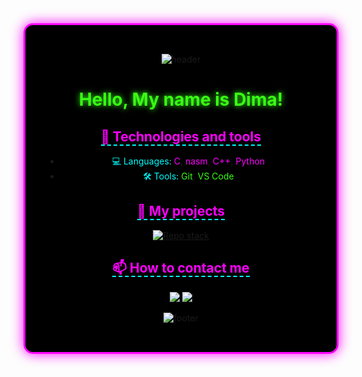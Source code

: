 <div align="center" style="background-color: #000000; padding: 2rem; border-radius: 15px; border: 3px solid #FF00FF; box-shadow: 0 0 20px #FF00FF;">

![header](https://capsule-render.vercel.app/api?type=waving&color=FF00FF&height=210&section=header&text=WELCOME%20TO%20MY%20PROFILE&fontSize=59&fontColor=39FF14&animation=twinkling&textShadow=0%200%2015px%23FF00FF)

# <span style="color: #39FF14; text-shadow: 0 0 10px #39FF14;">Hello, My name is Dima!</span> 

## <span style="color: #FF00FF; border-bottom: 2px dashed #00FFFF;">🔧 Technologies and tools</span>
- <span style="color: #00FFFF;">💻 Languages:</span> <span style="color: #FF00FF;">C</span>, <span style="color: #FF00FF;">nasm</span>, <span style="color: #FF00FF;">C++</span>, <span style="color: #FF00FF;">Python</span>
- <span style="color: #00FFFF;">🛠️ Tools:</span> <span style="color: #39FF14;">Git</span>, <span style="color: #39FF14;">VS Code</span>

## <span style="color: #FF00FF; border-bottom: 2px dashed #00FFFF;">🚀 My projects</span>  
[![Repo stack](https://github-readme-stats.vercel.app/api/pin/?username=BulgakovDmitry&repo=stack&theme=dark&bg_color=000000&title_color=FF00FF&text_color=00FFFF&border_color=39FF14)](https://github.com/BulgakovDmitry/stack)

## <span style="color: #FF00FF; border-bottom: 2px dashed #00FFFF;">📫 How to contact me</span>
<a href="https://t.me/Dimon_Bulgakov" target="_blank"><img src="https://img.shields.io/badge/Telegram-39FF14?style=for-the-badge&logo=telegram&logoColor=black&labelColor=000000"></a>
<a href="mailto:bulgakov.di@phystech.edu"><img src="https://img.shields.io/badge/Email-FF00FF?style=for-the-badge&logo=mail&logoColor=black&labelColor=000000"></a>  

![footer](https://capsule-render.vercel.app/api?type=waving&color=FF00FF&height=190&section=footer&text=STAY%20TUNED!&fontSize=75&fontColor=39FF14&animation=scale&fontAlignY=75&textShadow=0%200%2015px%23FF00FF)

</div>
